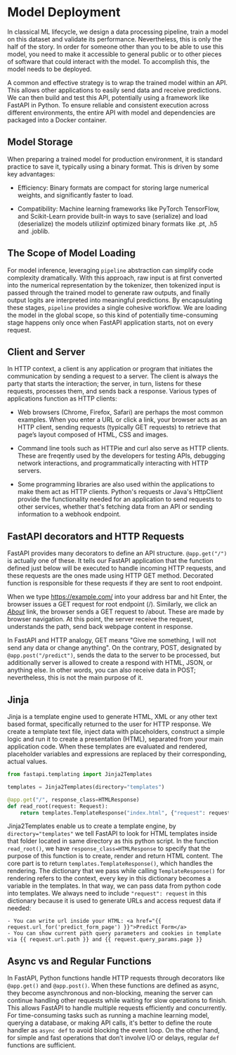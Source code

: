 

# Model Deployment
In classical ML lifecycle, we design a data processing pipeline, train a model on this dataset and validate its performance. Nevertheless, this is only the half of the story. In order for someone other than you to be able to use this model, you need to make it accessible to general public or to other pieces of software that could interact with the model. To accomplish this, the model needs to be deployed. 

A common and effective strategy is to wrap the trained model within an API. This allows other applications to easily send data and receive predictions. We can then build and test this API, potentially using a framework like FastAPI in Python. To ensure reliable and consistent execution across different environments, the entire API with model and dependencies are packaged into a Docker container. 

## Model Storage
When preparing a trained model for production environment, it is standard practice to save it, typically using a binary format. This is driven by some key advantages:

- Efficiency: Binary formats are compact for storing large numerical weights, and significantly faster to load.

- Compatibility: Machine learning frameworks like PyTorch TensorFlow, and Scikit-Learn provide built-in ways to save (serialize) and load (deserialize) the models utilizinf optimized binary formats like .pt, .h5 and .joblib. 


## The Scope of Model Loading
For model inference, leveraging `pipeline` abstraction can simplify code complexity dramatically. With this approach, raw input is at first converted into the numerical representation by the tokenizer, then  tokenized input is passed through the trained model to generate raw outputs, and finally output logits are interpreted into meaningful predictions. By encapsulating these stages, `pipeline` provides a single cohesive workflow. We are loading the model in the global scope, so this kind of potentially time-consuming stage happens only once when FastAPI application starts, not on every request. 

## Client and Server

In HTTP context, a client is any application or program that initiates the communication by sending a request to a server. The client is always the party that starts the interaction; the server, in turn, listens for these requests, processes them, and sends back a response. Various types of applications function as HTTP clients:

- Web browsers (Chrome, Firefox, Safari) are perhaps the most common examples. When you enter a URL or click a link, your browser acts as an HTTP client, sending requests (typically GET requests) to retrieve that page’s layout composed of HTML, CSS and images. 

- Command line tools such as HTTPie and curl also serve as HTTP clients. These are freqently used by the developers for testing APIs,  debugging network interactions, and programmatically interacting with HTTP servers.

- Some programming libraries are also used within the applications to make them act as HTTP clients. Python's requests or Java's HttpClient provide the functionality needed for an application to send requests to other services, whether that's fetching data from an API or sending information to a webhook endpoint.

## FastAPI decorators and HTTP Requests

FastAPI provides many decorators to define an API structure. `@app.get("/")` is actually one of these. It tells our FastAPI application that the function defined just below will be executed to handle incoming HTTP requests, and these requests are the ones made using HTTP GET method. Decorated function is responsible for these requests if they are sent to root endpoint.

When we type https://example.com/ into your address bar and hit Enter, the browser issues a GET request for root endpoint (/). Similarly, we click an *<a href="/about">About</a>* link, the browser sends a GET request to /about. These are made by browser navigation. At this point, the server receive the request, understands the path, send back webpage content in response.

In FastAPI and HTTP analogy, GET means "Give me something, I will not send any data or change anything". On the contrary, POST, designated by `@app.post("/predict")`, sends the data to the server to be processed, but additionally server is allowed to create a respond with HTML, JSON, or anything else. In other words, you can also receive data in POST; nevertheless, this is not the main purpose of it. 

## Jinja
Jinja is a template engine used to generate HTML, XML or any other text based format, specifically returned to the user for HTTP response. We create a template text file, inject data with placeholders, construct a simple logic and run it to create a presentation (HTML), separated from your main application code. When these templates are evaluated and rendered, placeholder variables and expressions are replaced by their corresponding, actual values. 

```python
from fastapi.templating import Jinja2Templates

templates = Jinja2Templates(directory="templates")

@app.get("/", response_class=HTMLResponse)
def read_root(request: Request):
    return templates.TemplateResponse("index.html", {"request": request})
```

Jinja2Templates enable us to create a template engine, by `directory="templates"` we tell FastAPI to look for HTML templates inside that folder located in same directory as this python script. In the function `read_root()`, we have `response_class=HTMLResponse` to specify that the purpose of this function is to create, render and return HTML content. The core part is to return `templates.TemplateResponse()`, which handles the rendering. The dictionary that we pass while calling `TemplateResponse()` for rendering refers to the context, every key in this dictionary becomes a variable in the templates. In that way, we can pass data from python code into templates. We always need to include `"request": request` in this dictionary because it is used to generate URLs and access request data if needed:

    - You can write url inside your HTML: <a href="{{ request.url_for('predict_form_page') }}">Predict Form</a>
    - You can show current path query parameters and cookies in template via {{ request.url.path }} and {{ request.query_params.page }}


## Async vs and Regular Functions

In FastAPI, Python functions handle HTTP requests through decorators like `@app.get()` and `@app.post()`. When these functions are defined as async, they become asynchronous and non-blocking, meaning the server can continue handling other requests while waiting for slow operations to finish. This allows FastAPI to handle multiple requests efficiently and concurrently. For time-consuming tasks such as running a machine learning model, querying a database, or making API calls, it's better to define the route handler as `async def` to avoid blocking the event loop. On the other hand, for simple and fast operations that don’t involve I/O or delays, regular `def` functions are sufficient.